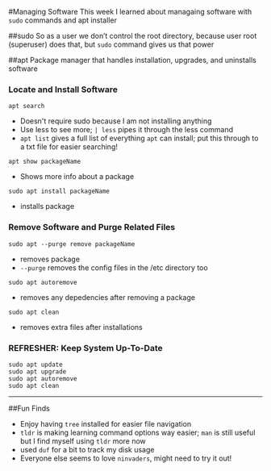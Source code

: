 #Managing Software
This week I learned about managaing software with `sudo` commands and apt installer

##sudo
So as a user we don’t control the root directory, because user root (superuser) does that, but `sudo` command gives us that power

##apt
Package manager that handles installation, upgrades, and uninstalls software

### Locate and Install Software
`apt search`
* Doesn't require sudo because I am not installing anything
* Use less to see more; `| less` pipes it through the less command
* `apt list` gives a full list of everything `apt` can install; put this through to a txt file for easier searching!

`apt show packageName`
* Shows more info about a package

`sudo apt install packageName`
* installs package

### Remove Software and Purge Related Files

`sudo apt --purge remove packageName`
* removes package
* `--purge` removes the config files in the /etc directory too

`sudo apt autoremove`
* removes any depedencies after removing a package

`sudo apt clean`
* removes extra files after installations

### REFRESHER: Keep System Up-To-Date
```
sudo apt update
sudo apt upgrade
sudo apt autoremove
sudo apt clean
```
---

##Fun Finds
* Enjoy having `tree` installed for easier file navigation
* `tldr` is making learning command options way easier; `man` is still useful but I find myself using `tldr` more now
* used `duf` for a bit to track my disk usage
* Everyone else seems to love `ninvaders`, might need to try it out! 
